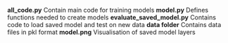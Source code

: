 **all_code.py** Contain main code for training models
**model.py**    Defines functions needed to create models
**evaluate_saved_model.py**  Contains code to load saved model and test on new data
**data folder**  Contains data files in pkl format
**model.png**   Visualisation of saved model layers
